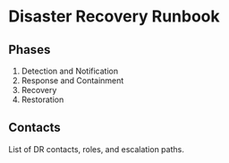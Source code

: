 # Disaster Recovery Runbook

## Phases
1. Detection and Notification
2. Response and Containment
3. Recovery
4. Restoration

## Contacts
List of DR contacts, roles, and escalation paths.
